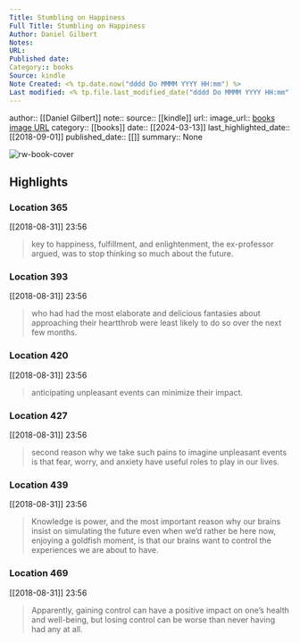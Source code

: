 ```yaml
---
Title: Stumbling on Happiness
Full Title: Stumbling on Happiness
Author: Daniel Gilbert
Notes: 
URL: 
Published date: 
Category:: books
Source: kindle
Note Created: <% tp.date.now("dddd Do MMMM YYYY HH:mm") %>
Last modified: <% tp.file.last_modified_date("dddd Do MMMM YYYY HH:mm") %>
---
```

author:: [[Daniel Gilbert]]
note:: 
source:: [[kindle]]
url:: 
image_url:: [books image URL](https://images-na.ssl-images-amazon.com/images/I/51OOOMK5tcL._SL200_.jpg)
category:: [[books]]
date:: [[2024-03-13]]
last_highlighted_date:: [[2018-09-01]]
published_date:: [[]]
summary:: None

![rw-book-cover](https://images-na.ssl-images-amazon.com/images/I/51OOOMK5tcL._SL200_.jpg)

## Highlights
### Location 365
[[2018-08-31]] 23:56
> key to happiness, fulfillment, and enlightenment, the ex-professor argued, was to stop thinking so much about the future.


### Location 393
[[2018-08-31]] 23:56
> who had had the most elaborate and delicious fantasies about approaching their heartthrob were least likely to do so over the next few months.


### Location 420
[[2018-08-31]] 23:56
> anticipating unpleasant events can minimize their impact.


### Location 427
[[2018-08-31]] 23:56
> second reason why we take such pains to imagine unpleasant events is that fear, worry, and anxiety have useful roles to play in our lives.


### Location 439
[[2018-08-31]] 23:56
> Knowledge is power, and the most important reason why our brains insist on simulating the future even when we’d rather be here now, enjoying a goldfish moment, is that our brains want to control the experiences we are about to have.


### Location 469
[[2018-08-31]] 23:56
> Apparently, gaining control can have a positive impact on one’s health and well-being, but losing control can be worse than never having had any at all.


